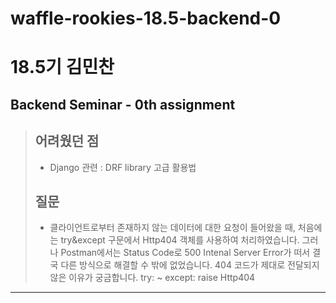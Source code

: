 # waffle-rookies-18.5-backend-0

18.5기 김민찬
=========
Backend Seminar - 0th assignment
---------------------------
> ## 어려웠던 점
> * Django 관련 : DRF library 고급 활용법
> ## 질문
> * 클라이언트로부터 존재하지 않는 데이터에 대한 요청이 들어왔을 때, 처음에는 try&except 구문에서 Http404 객체를 사용하여 처리하였습니다. 그러나 Postman에서는 Status Code로 500 Intenal Server Error가 떠서 결국 다른 방식으로 해결할 수 밖에 없었습니다. 404 코드가 제대로 전달되지 않은 이유가 궁금합니다.
    try:
        ~
    except:
        raise Http404
- - -
